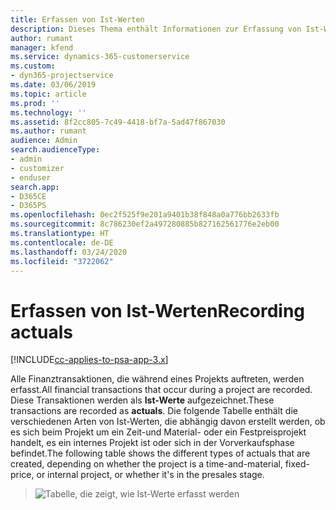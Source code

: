 ```yaml
---
title: Erfassen von Ist-Werten
description: Dieses Thema enthält Informationen zur Erfassung von Ist-Werten.
author: rumant
manager: kfend
ms.service: dynamics-365-customerservice
ms.custom:
- dyn365-projectservice
ms.date: 03/06/2019
ms.topic: article
ms.prod: ''
ms.technology: ''
ms.assetid: 8f2cc805-7c49-4418-bf7a-5ad47f867030
ms.author: rumant
audience: Admin
search.audienceType:
- admin
- customizer
- enduser
search.app:
- D365CE
- D365PS
ms.openlocfilehash: 0ec2f525f9e201a9401b38f848a0a776bb2633fb
ms.sourcegitcommit: 8c786230ef2a497280885b827162561776e2eb00
ms.translationtype: HT
ms.contentlocale: de-DE
ms.lasthandoff: 03/24/2020
ms.locfileid: "3722062"
---
```

# <a name="recording-actuals"></a><span data-ttu-id="da2e7-103">Erfassen von Ist-Werten</span><span class="sxs-lookup"><span data-stu-id="da2e7-103">Recording actuals</span></span> 

[!INCLUDE[cc-applies-to-psa-app-3.x](../includes/cc-applies-to-psa-app-3x.md)]

<span data-ttu-id="da2e7-104">Alle Finanztransaktionen, die während eines Projekts auftreten, werden erfasst.</span><span class="sxs-lookup"><span data-stu-id="da2e7-104">All financial transactions that occur during a project are recorded.</span></span> <span data-ttu-id="da2e7-105">Diese Transaktionen werden als **Ist-Werte** aufgezeichnet.</span><span class="sxs-lookup"><span data-stu-id="da2e7-105">These transactions are recorded as **actuals**.</span></span> <span data-ttu-id="da2e7-106">Die folgende Tabelle enthält die verschiedenen Arten von Ist-Werten, die abhängig davon erstellt werden, ob es sich beim Projekt um ein Zeit-und Material- oder ein Festpreisprojekt handelt, es ein internes Projekt ist oder sich in der Vorverkaufsphase befindet.</span><span class="sxs-lookup"><span data-stu-id="da2e7-106">The following table shows the different types of actuals that are created, depending on whether the project is a time-and-material, fixed-price, or internal project, or whether it's in the presales stage.</span></span>

> ![Tabelle, die zeigt, wie Ist-Werte erfasst werden](media/advanced-table2.png)
